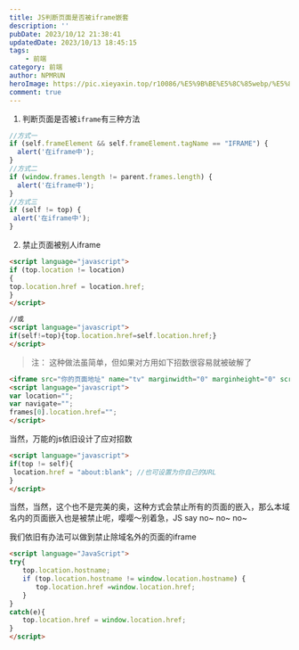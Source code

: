 ```yaml
---
title: JS判断页面是否被iframe嵌套
description: ''
pubDate: 2023/10/12 21:38:41
updatedDate: 2023/10/13 18:45:15
tags:
    - 前端
category: 前端
author: NPMRUN
heroImage: https://pic.xieyaxin.top/r10086/%E5%9B%BE%E5%8C%85webp/%E5%8A%A8%E6%BC%AB%E7%BB%BC%E5%90%882/bf0c0aba9aa421a16e75a61f293fe11c.jpg!q90.webp
comment: true
---
```


1. 判断页面是否被`iframe`有三种方法

```js
//方式一 
if (self.frameElement && self.frameElement.tagName == "IFRAME") { 
  alert('在iframe中'); 
} 
//方式二 
if (window.frames.length != parent.frames.length) { 
  alert('在iframe中'); 
} 
//方式三 
if (self != top) { 
 alert('在iframe中'); 
}
```

2. 禁止页面被别人iframe

```html
<script language="javascript"> 
if (top.location != location) 
{ 
top.location.href = location.href; 
} 
</script> 

//或 
<script language="javascript"> 
if(self!=top){top.location.href=self.location.href;} 
</script>
```

> 注： 这种做法虽简单，但如果对方用如下招数很容易就被破解了

```html
<iframe src="你的页面地址" name="tv" marginwidth="0" marginheight="0" scrolling="No" noResize frameborder="0" id="tv" framespacing="0" width="580" height="550" VSPACE=-145 HSPACE=-385></iframe> 
<script language="javascript"> 
var location=""; 
var navigate=""; 
frames[0].location.href=""; 
</script>
```

当然，万能的js依旧设计了应对招数

```html
<script language="javascript"> 
if(top != self){ 
 location.href = "about:blank"; //也可设置为你自己的URL
} 
</script>
```

当然，当然，这个也不是完美的奥，这种方式会禁止所有的页面的嵌入，那么本域名内的页面嵌入也是被禁止呢，嘤嘤～别着急，JS say no~ no~ no~

我们依旧有办法可以做到禁止除域名外的页面的iframe

```html
<script language="JavaScript">
try{
　　top.location.hostname;
　　if (top.location.hostname != window.location.hostname) {
　　　　top.location.href =window.location.href;
　　}
}
catch(e){
　　top.location.href = window.location.href;
}
</script>
```